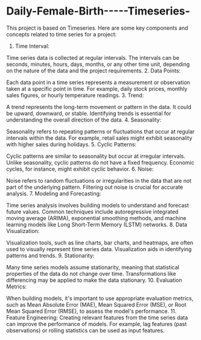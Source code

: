 # Daily-Female-Birth-----Timeseries-
This project is based on Timeseries.
Here are some key components and concepts related to time series for a project:

1. Time Interval:

Time series data is collected at regular intervals. The intervals can be seconds, minutes, hours, days, months, or any other time unit, depending on the nature of the data and the project requirements.
2. Data Points:

Each data point in a time series represents a measurement or observation taken at a specific point in time. For example, daily stock prices, monthly sales figures, or hourly temperature readings.
3. Trend:

A trend represents the long-term movement or pattern in the data. It could be upward, downward, or stable. Identifying trends is essential for understanding the overall direction of the data.
4. Seasonality:

Seasonality refers to repeating patterns or fluctuations that occur at regular intervals within the data. For example, retail sales might exhibit seasonality with higher sales during holidays.
5. Cyclic Patterns:

Cyclic patterns are similar to seasonality but occur at irregular intervals. Unlike seasonality, cyclic patterns do not have a fixed frequency. Economic cycles, for instance, might exhibit cyclic behavior.
6. Noise:

Noise refers to random fluctuations or irregularities in the data that are not part of the underlying pattern. Filtering out noise is crucial for accurate analysis.
7. Modeling and Forecasting:

Time series analysis involves building models to understand and forecast future values. Common techniques include autoregressive integrated moving average (ARIMA), exponential smoothing methods, and machine learning models like Long Short-Term Memory (LSTM) networks.
8. Data Visualization:

Visualization tools, such as line charts, bar charts, and heatmaps, are often used to visually represent time series data. Visualization aids in identifying patterns and trends.
9. Stationarity:

Many time series models assume stationarity, meaning that statistical properties of the data do not change over time. Transformations like differencing may be applied to make the data stationary.
10. Evaluation Metrics:

When building models, it's important to use appropriate evaluation metrics, such as Mean Absolute Error (MAE), Mean Squared Error (MSE), or Root Mean Squared Error (RMSE), to assess the model's performance.
11. Feature Engineering:
Creating relevant features from the time series data can improve the performance of models. For example, lag features (past observations) or rolling statistics can be used as input features.
